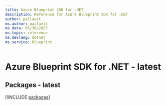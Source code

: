 ```yaml
---
title: Azure Blueprint SDK for .NET
description: Reference for Azure Blueprint SDK for .NET
author: pallavit
ms.author: pallavit
ms.data: 05/30/2023
ms.topic: reference
ms.devlang: dotnet
ms.service: blueprint
---
```

# Azure Blueprint SDK for .NET - latest
## Packages - latest
[!INCLUDE [packages](blueprint-index.md)]
